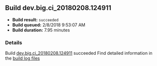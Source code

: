 ## Build dev.big.ci_20180208.124911
- **Build result:** `succeeded`
- **Build queued:** 2/8/2018 9:53:07 AM
- **Build duration:** 7.95 minutes
### Details
Build [dev.big.ci_20180208.124911](https://winappstudio.visualstudio.com/web/build.aspx?pcguid=a4ef43be-68ce-4195-a619-079b4d9834c2&builduri=vstfs%3a%2f%2f%2fBuild%2fBuild%2f24911) succeeded
Find detailed information in the [build log files](https://uwpctdiags.blob.core.windows.net/buildlogs/dev.big.ci_20180208.124911_logs.zip)
